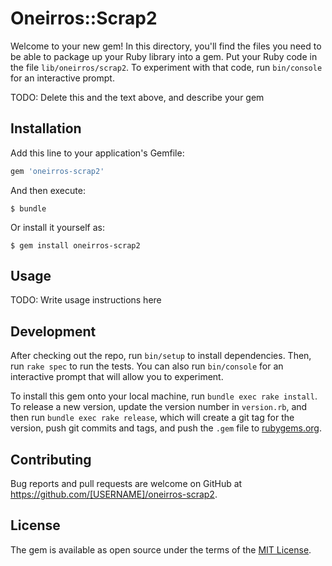 # Oneirros::Scrap2

Welcome to your new gem! In this directory, you'll find the files you need to be able to package up your Ruby library into a gem. Put your Ruby code in the file `lib/oneirros/scrap2`. To experiment with that code, run `bin/console` for an interactive prompt.

TODO: Delete this and the text above, and describe your gem

## Installation

Add this line to your application's Gemfile:

```ruby
gem 'oneirros-scrap2'
```

And then execute:

    $ bundle

Or install it yourself as:

    $ gem install oneirros-scrap2

## Usage

TODO: Write usage instructions here

## Development

After checking out the repo, run `bin/setup` to install dependencies. Then, run `rake spec` to run the tests. You can also run `bin/console` for an interactive prompt that will allow you to experiment.

To install this gem onto your local machine, run `bundle exec rake install`. To release a new version, update the version number in `version.rb`, and then run `bundle exec rake release`, which will create a git tag for the version, push git commits and tags, and push the `.gem` file to [rubygems.org](https://rubygems.org).

## Contributing

Bug reports and pull requests are welcome on GitHub at https://github.com/[USERNAME]/oneirros-scrap2.


## License

The gem is available as open source under the terms of the [MIT License](http://opensource.org/licenses/MIT).

